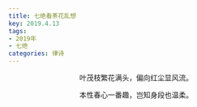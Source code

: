 ```yaml
---
title: 七绝看茶花乱想
key: 2019.4.13
tags: 
- 2019年 
- 七绝
categories: 律诗
---
```


<p align="center">叶茂枝繁花满头，偏向红尘显风流。
</p>
<p align="center">本性春心一番趣，岂知身段也温柔。
</p>
